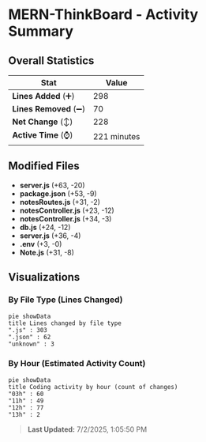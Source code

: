 # MERN-ThinkBoard - Activity Summary 

## Overall Statistics

| Stat                   | Value                                                             |
| ---------------------- | ----------------------------------------------------------------- |
| **Lines Added** (➕)   | 298                                          |
| **Lines Removed** (➖) | 70                                        |
| **Net Change** (↕)    | 228                |
| **Active Time** (⌚)   | 221 minutes |


## Modified Files
- **server.js** (+63, -20)
- **package.json** (+53, -9)
- **notesRoutes.js** (+31, -2)
- **notesController.js** (+23, -12)
- **notesController.js** (+34, -3)
- **db.js** (+24, -12)
- **server.js** (+36, -4)
- **.env** (+3, -0)
- **Note.js** (+31, -8)

## Visualizations

### By File Type (Lines Changed)

```mermaid
pie showData
title Lines changed by file type
".js" : 303
".json" : 62
"unknown" : 3
```

### By Hour (Estimated Activity Count)

```mermaid
pie showData
title Coding activity by hour (count of changes)
"03h" : 60
"11h" : 49
"12h" : 77
"13h" : 2
```


> **Last Updated:** 7/2/2025, 1:05:50 PM